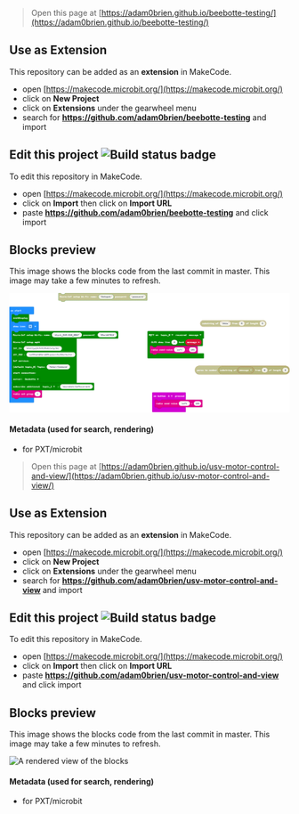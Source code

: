 
> Open this page at [https://adam0brien.github.io/beebotte-testing/](https://adam0brien.github.io/beebotte-testing/)

## Use as Extension

This repository can be added as an **extension** in MakeCode.

* open [https://makecode.microbit.org/](https://makecode.microbit.org/)
* click on **New Project**
* click on **Extensions** under the gearwheel menu
* search for **https://github.com/adam0brien/beebotte-testing** and import

## Edit this project ![Build status badge](https://github.com/adam0brien/beebotte-testing/workflows/MakeCode/badge.svg)

To edit this repository in MakeCode.

* open [https://makecode.microbit.org/](https://makecode.microbit.org/)
* click on **Import** then click on **Import URL**
* paste **https://github.com/adam0brien/beebotte-testing** and click import

## Blocks preview

This image shows the blocks code from the last commit in master.
This image may take a few minutes to refresh.

![A rendered view of the blocks](https://github.com/adam0brien/beebotte-testing/raw/master/.github/makecode/blocks.png)

#### Metadata (used for search, rendering)

* for PXT/microbit
<script src="https://makecode.com/gh-pages-embed.js"></script><script>makeCodeRender("{{ site.makecode.home_url }}", "{{ site.github.owner_name }}/{{ site.github.repository_name }}");</script>



> Open this page at [https://adam0brien.github.io/usv-motor-control-and-view/](https://adam0brien.github.io/usv-motor-control-and-view/)

## Use as Extension

This repository can be added as an **extension** in MakeCode.

* open [https://makecode.microbit.org/](https://makecode.microbit.org/)
* click on **New Project**
* click on **Extensions** under the gearwheel menu
* search for **https://github.com/adam0brien/usv-motor-control-and-view** and import

## Edit this project ![Build status badge](https://github.com/adam0brien/usv-motor-control-and-view/workflows/MakeCode/badge.svg)

To edit this repository in MakeCode.

* open [https://makecode.microbit.org/](https://makecode.microbit.org/)
* click on **Import** then click on **Import URL**
* paste **https://github.com/adam0brien/usv-motor-control-and-view** and click import

## Blocks preview

This image shows the blocks code from the last commit in master.
This image may take a few minutes to refresh.

![A rendered view of the blocks](https://github.com/adam0brien/usv-motor-control-and-view/raw/master/.github/makecode/blocks.png)

#### Metadata (used for search, rendering)

* for PXT/microbit
<script src="https://makecode.com/gh-pages-embed.js"></script><script>makeCodeRender("{{ site.makecode.home_url }}", "{{ site.github.owner_name }}/{{ site.github.repository_name }}");</script>

